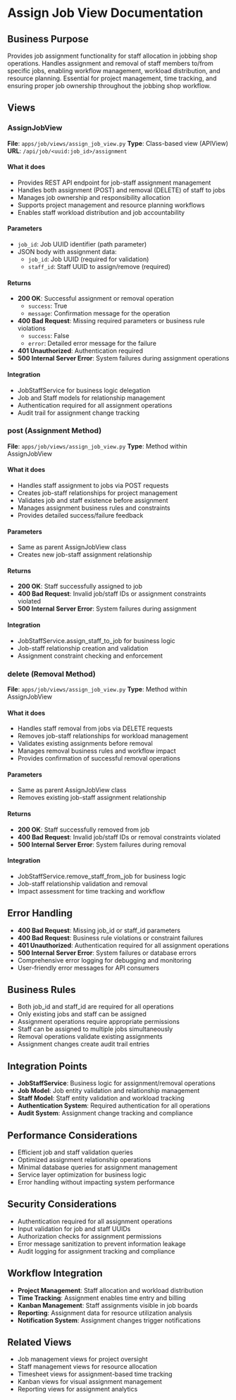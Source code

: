 # Assign Job View Documentation

## Business Purpose
Provides job assignment functionality for staff allocation in jobbing shop operations. Handles assignment and removal of staff members to/from specific jobs, enabling workflow management, workload distribution, and resource planning. Essential for project management, time tracking, and ensuring proper job ownership throughout the jobbing shop workflow.

## Views

### AssignJobView
**File**: `apps/job/views/assign_job_view.py`
**Type**: Class-based view (APIView)
**URL**: `/api/job/<uuid:job_id>/assignment`

#### What it does
- Provides REST API endpoint for job-staff assignment management
- Handles both assignment (POST) and removal (DELETE) of staff to jobs
- Manages job ownership and responsibility allocation
- Supports project management and resource planning workflows
- Enables staff workload distribution and job accountability

#### Parameters
- `job_id`: Job UUID identifier (path parameter)
- JSON body with assignment data:
  - `job_id`: Job UUID (required for validation)
  - `staff_id`: Staff UUID to assign/remove (required)

#### Returns
- **200 OK**: Successful assignment or removal operation
  - `success`: True
  - `message`: Confirmation message for the operation
- **400 Bad Request**: Missing required parameters or business rule violations
  - `success`: False
  - `error`: Detailed error message for the failure
- **401 Unauthorized**: Authentication required
- **500 Internal Server Error**: System failures during assignment operations

#### Integration
- JobStaffService for business logic delegation
- Job and Staff models for relationship management
- Authentication required for all assignment operations
- Audit trail for assignment change tracking

### post (Assignment Method)
**File**: `apps/job/views/assign_job_view.py`
**Type**: Method within AssignJobView

#### What it does
- Handles staff assignment to jobs via POST requests
- Creates job-staff relationships for project management
- Validates job and staff existence before assignment
- Manages assignment business rules and constraints
- Provides detailed success/failure feedback

#### Parameters
- Same as parent AssignJobView class
- Creates new job-staff assignment relationship

#### Returns
- **200 OK**: Staff successfully assigned to job
- **400 Bad Request**: Invalid job/staff IDs or assignment constraints violated
- **500 Internal Server Error**: System failures during assignment

#### Integration
- JobStaffService.assign_staff_to_job for business logic
- Job-staff relationship creation and validation
- Assignment constraint checking and enforcement

### delete (Removal Method)
**File**: `apps/job/views/assign_job_view.py`
**Type**: Method within AssignJobView

#### What it does
- Handles staff removal from jobs via DELETE requests
- Removes job-staff relationships for workload management
- Validates existing assignments before removal
- Manages removal business rules and workflow impact
- Provides confirmation of successful removal operations

#### Parameters
- Same as parent AssignJobView class
- Removes existing job-staff assignment relationship

#### Returns
- **200 OK**: Staff successfully removed from job
- **400 Bad Request**: Invalid job/staff IDs or removal constraints violated
- **500 Internal Server Error**: System failures during removal

#### Integration
- JobStaffService.remove_staff_from_job for business logic
- Job-staff relationship validation and removal
- Impact assessment for time tracking and workflow

## Error Handling
- **400 Bad Request**: Missing job_id or staff_id parameters
- **400 Bad Request**: Business rule violations or constraint failures
- **401 Unauthorized**: Authentication required for all assignment operations
- **500 Internal Server Error**: System failures or database errors
- Comprehensive error logging for debugging and monitoring
- User-friendly error messages for API consumers

## Business Rules
- Both job_id and staff_id are required for all operations
- Only existing jobs and staff can be assigned
- Assignment operations require appropriate permissions
- Staff can be assigned to multiple jobs simultaneously
- Removal operations validate existing assignments
- Assignment changes create audit trail entries

## Integration Points
- **JobStaffService**: Business logic for assignment/removal operations
- **Job Model**: Job entity validation and relationship management
- **Staff Model**: Staff entity validation and workload tracking
- **Authentication System**: Required authentication for all operations
- **Audit System**: Assignment change tracking and compliance

## Performance Considerations
- Efficient job and staff validation queries
- Optimized assignment relationship operations
- Minimal database queries for assignment management
- Service layer optimization for business logic
- Error handling without impacting system performance

## Security Considerations
- Authentication required for all assignment operations
- Input validation for job and staff UUIDs
- Authorization checks for assignment permissions
- Error message sanitization to prevent information leakage
- Audit logging for assignment tracking and compliance

## Workflow Integration
- **Project Management**: Staff allocation and workload distribution
- **Time Tracking**: Assignment enables time entry and billing
- **Kanban Management**: Staff assignments visible in job boards
- **Reporting**: Assignment data for resource utilization analysis
- **Notification System**: Assignment changes trigger notifications

## Related Views
- Job management views for project oversight
- Staff management views for resource allocation
- Timesheet views for assignment-based time tracking
- Kanban views for visual assignment management
- Reporting views for assignment analytics
